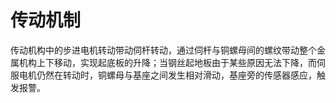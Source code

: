 # 传动机制

传动机构中的步进电机转动带动伺杆转动，通过伺杆与铜螺母间的螺纹带动整个金属机构上下移动，实现起底板的升降；当钢丝起地板由于某些原因无法下降，而伺服电机仍然在转动时，铜螺母与基座之间发生相对滑动，基座旁的传感器感应，触发报警。


